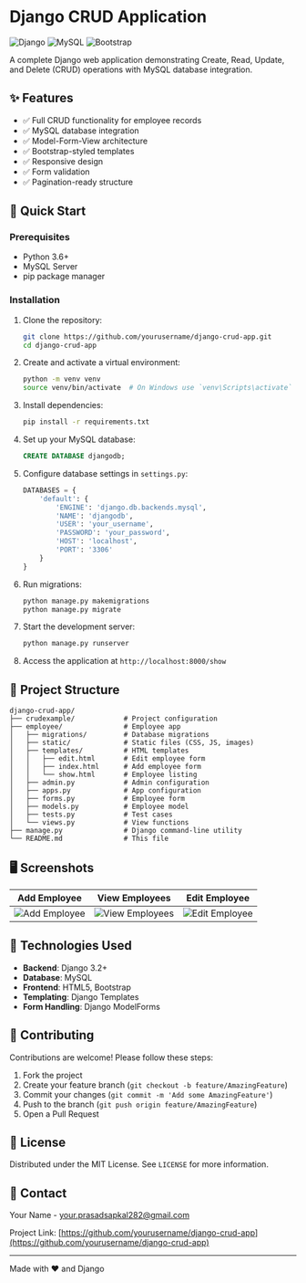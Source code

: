 # Django CRUD Application

![Django](https://img.shields.io/badge/Django-092E20?style=for-the-badge&logo=django&logoColor=white)
![MySQL](https://img.shields.io/badge/MySQL-005C84?style=for-the-badge&logo=mysql&logoColor=white)
![Bootstrap](https://img.shields.io/badge/Bootstrap-563D7C?style=for-the-badge&logo=bootstrap&logoColor=white)

A complete Django web application demonstrating Create, Read, Update, and Delete (CRUD) operations with MySQL database integration.

## ✨ Features

- ✅ Full CRUD functionality for employee records
- ✅ MySQL database integration
- ✅ Model-Form-View architecture
- ✅ Bootstrap-styled templates
- ✅ Responsive design
- ✅ Form validation
- ✅ Pagination-ready structure

## 🚀 Quick Start

### Prerequisites
- Python 3.6+
- MySQL Server
- pip package manager

### Installation

1. Clone the repository:
   ```bash
   git clone https://github.com/yourusername/django-crud-app.git
   cd django-crud-app
   ```

2. Create and activate a virtual environment:
   ```bash
   python -m venv venv
   source venv/bin/activate  # On Windows use `venv\Scripts\activate`
   ```

3. Install dependencies:
   ```bash
   pip install -r requirements.txt
   ```

4. Set up your MySQL database:
   ```sql
   CREATE DATABASE djangodb;
   ```

5. Configure database settings in `settings.py`:
   ```python
   DATABASES = {
       'default': {
           'ENGINE': 'django.db.backends.mysql',
           'NAME': 'djangodb',
           'USER': 'your_username',
           'PASSWORD': 'your_password',
           'HOST': 'localhost',
           'PORT': '3306'
       }
   }
   ```

6. Run migrations:
   ```bash
   python manage.py makemigrations
   python manage.py migrate
   ```

7. Start the development server:
   ```bash
   python manage.py runserver
   ```

8. Access the application at `http://localhost:8000/show`

## 📂 Project Structure

```
django-crud-app/
├── crudexample/            # Project configuration
├── employee/               # Employee app
│   ├── migrations/         # Database migrations
│   ├── static/             # Static files (CSS, JS, images)
│   ├── templates/          # HTML templates
│   │   ├── edit.html       # Edit employee form
│   │   ├── index.html      # Add employee form
│   │   └── show.html       # Employee listing
│   ├── admin.py            # Admin configuration
│   ├── apps.py             # App configuration
│   ├── forms.py            # Employee form
│   ├── models.py           # Employee model
│   ├── tests.py            # Test cases
│   └── views.py            # View functions
├── manage.py               # Django command-line utility
└── README.md               # This file
```

## 🖥️ Screenshots

| Add Employee | View Employees | Edit Employee |
|--------------|----------------|---------------|
| ![Add Employee](media/image10.png) | ![View Employees](media/image12.png) | ![Edit Employee](media/image13.png) |

## 🔧 Technologies Used

- **Backend**: Django 3.2+
- **Database**: MySQL
- **Frontend**: HTML5, Bootstrap
- **Templating**: Django Templates
- **Form Handling**: Django ModelForms

## 🤝 Contributing

Contributions are welcome! Please follow these steps:

1. Fork the project
2. Create your feature branch (`git checkout -b feature/AmazingFeature`)
3. Commit your changes (`git commit -m 'Add some AmazingFeature'`)
4. Push to the branch (`git push origin feature/AmazingFeature`)
5. Open a Pull Request

## 📜 License

Distributed under the MIT License. See `LICENSE` for more information.

## 📧 Contact

Your Name - your.prasadsapkal282@gmail.com

Project Link: [https://github.com/yourusername/django-crud-app](https://github.com/yourusername/django-crud-app)

---

Made with ❤️ and Django
